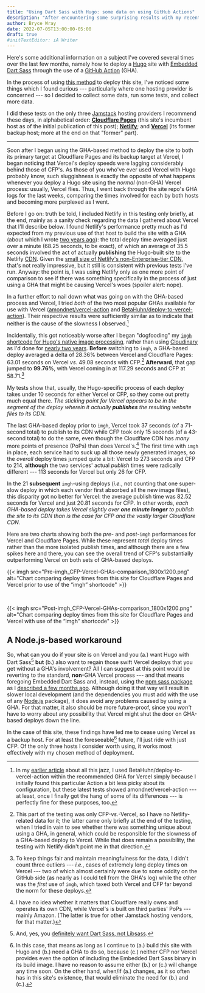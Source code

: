```yaml
---
title: "Using Dart Sass with Hugo: some data on using GitHub Actions"
description: "After encountering some surprising results with my recently described GHA-based method, I decided to do the math."
author: Bryce Wray
date: 2022-07-05T13:00:00-05:00
draft: true
#initTextEditor: iA Writer
---
```


Here's some additional information on a subject I've covered several times over the last few months, namely how to deploy a [Hugo](https://gohugo.io) site with [Embedded Dart Sass](https://sass-lang.com/blog/embedded-sass-is-live) through the use of a [GitHub Action](https://github.com/features/actions) (GHA).

In the process of using [this method](/posts/2022/05/using-dart-sass-hugo-github-actions-edition/) to deploy this site, I've noticed some things which I found curious --- particularly where one hosting provider is concerned --- so I decided to collect some data, run some tests, and collect more data.

I did these tests on the only three [Jamstack](https://jamstack.org) hosting providers I recommend these days, in alphabetical order: **[Cloudflare Pages](https://pages.cloudflare.com)** (this site's incumbent host as of the initial publication of this post); **[Netlify](https://netlify.com)**; and **[Vercel](https://vercel.com)** (its former backup host; more at the end on that "former" part).

----

Soon after I began using the GHA-based method to deploy the site to both its primary target at Cloudflare Pages and its backup target at Vercel, I began noticing that Vercel's deploy speeds were lagging considerably behind those of CFP's. As those of you who've ever used Vercel with Hugo probably know, such sluggishness is exactly the opposite of what happens whenever you deploy a Hugo site using the *normal* (non-GHA) Vercel process: usually, Vercel flies. Thus, I went back through the site repo's GHA logs for the last weeks, comparing the times involved for each by both hosts and becoming more perplexed as I went.

Before I go on: truth be told, I included Netlify in this testing only briefly, at the end, mainly as a sanity check regarding the data I gathered about Vercel that I'll describe below. I found Netlify's performance pretty much as I'd expected from my previous use of that host to build the site with a GHA (about which I wrote [two years ago](/posts/2020/06/o-say-can-you-ci-cd/)): the total deploy time averaged just over a minute (68.25 seconds, to be exact), of which an average of 35.5 seconds involved the act of actually **publishing** the Hugo-built site to the Netlify [CDN](https://en.wikipedia.org/wiki/Content_delivery_network). Given the [small size of Netlify's non-Enterprise-tier CDN](https://answers.netlify.com/t/is-there-a-list-of-where-netlifys-cdn-pops-are-located/855/2), that's not really impressive, but it still is consistent with previous tests I've run. Anyway: the point is, I was using Netlify only as one more point of comparison to see if there was something specifically in the process of just using a GHA that might be causing Vercel's woes (spoiler alert: nope).

In a further effort to nail down what was going on with the GHA-based process and Vercel, I tried *both* of the two most popular GHAs available for use with Vercel ([amondnet/vercel-action](https://github.com/amondnet/vercel-action) and [BetaHuhn/deploy-to-vercel-action](https://github.com/betahuhn/deploy-to-vercel-action)). Their respective results were sufficiently similar as to indicate that neither is the cause of the slowness I observed.[^BetaHuhn]

[^BetaHuhn]: In my [earlier article](/posts/2022/05/using-dart-sass-hugo-github-actions-edition/) about all this jazz, I used BetaHuhn/deploy-to-vercel-action within the recommended GHA for Vercel simply because I initially found this particular Action a bit less picky about its configuration, but these latest tests showed amondnet/vercel-action --- at least, once I finally got the hang of some of its differences --- is perfectly fine for these purposes, too.

Incidentally, this got noticeably worse after I began "dogfooding" my [`imgh` shortcode for Hugo's native image processing](/posts/2022/06/responsive-optimized-images-hugo/), rather than using [Cloudinary](https://cloudinary.com) as I'd done for [nearly two years](/posts/2020/07/transformed/). **Before** switching to `imgh`, a GHA-based deploy averaged a delta of 28.36% between Vercel and Cloudflare Pages: 63.01 seconds on Vercel *vs.* 49.08 seconds with CFP.[^noNetlify] **Afterward**, that gap jumped to **99.76%**, with Vercel coming in at 117.29 seconds and CFP at 58.71.[^outliers]

[^noNetlify]: This part of the testing was only CFP-*vs.*-Vercel, so I have no Netlify-related data for it; the latter came only briefly at the end of the testing, when I tried in vain to see whether there was something unique about using a GHA, in general, which could be responsible for the slowness of a GHA-based deploy to Vercel. While that does remain a possibility, the testing with Netlify didn't point me in that direction.

[^outliers]: To keep things fair and maintain meaningfulness for the data, I didn't count three outliers --- *i.e.*, cases of extremely long deploy times on Vercel --- two of which almost certainly were due to some oddity on the GitHub side (as nearly as I could tell from the GHA's log) while the other was the *first* use of `imgh`, which taxed both Vercel and CFP far beyond the norm for these deploys.

My tests show that, usually, the Hugo-specific process of each deploy takes under 10 seconds for either Vercel or CFP, so they come out pretty much equal there. *The sticking point for Vercel appears to be in the segment of the deploy wherein it actually **publishes** the resulting website files to its CDN.*

The last GHA-based deploy prior to `imgh`, Vercel took 37 seconds (of a 71-second total) to publish to its CDN while CFP took only 15 seconds (of a 43-second total) to do the same, even though the Cloudflare CDN has *many* more points of presence (PoPs) than does Vercel's.[^infra] The first time with `imgh` in place, each service had to suck up all those newly generated images, so the *overall* deploy times jumped quite a bit: Vercel to 273 seconds and CFP to 214, **although** the two services' actual *publish* times were radically different --- 113 seconds for Vercel but only 26 for CFP.

[^infra]: I have no idea whether it matters that Cloudflare really owns and operates its own CDN, while Vercel's is built on third parties' PoPs --- mainly Amazon. (The latter is true for other Jamstack hosting vendors, for that matter.)

In the 21 **subsequent** `imgh`-using deploys (*i.e.*, not counting that one super-slow deploy in which each vendor first absorbed all the new image files), this disparity got no better for Vercel: the average publish time was 82.52 seconds for Vercel and just 20.81 seconds for CFP. In other words, *each GHA-based deploy takes Vercel slightly over **one minute longer** to publish the site to its CDN than is the case for CFP and the vastly larger Cloudflare CDN.*

Here are two charts showing both the *pre*- and *post*-`imgh` performances for Vercel and Cloudflare Pages. While these represent *total* deploy times rather than the more isolated publish times, and although there are a few spikes here and there, you can see the overall trend of CFP's substantially outperforming Vercel on both sets of GHA-based deploys.

{{< imgh src="Pre-imgh_CFP-Vercel-GHAs-comparison_1800x1200.png"  alt="Chart comparing deploy times from this site for Cloudflare Pages and Vercel prior to use of the “imgh” shortcode" >}}

<br />

{{< imgh src="Post-imgh_CFP-Vercel-GHAs-comparison_1800x1200.png"  alt="Chart comparing deploy times from this site for Cloudflare Pages and Vercel with use of the “imgh” shortcode" >}}

## A Node.js-based workaround

So, what can you do if your site is on Vercel and you (a.) want Hugo with Dart Sass[^deprecation] **but** (b.) also want to regain those swift Vercel deploys that you get without a GHA's involvement? All I can suggest at this point would be reverting to the standard, **non**-GHA Vercel process --- and that means foregoing Embedded Dart Sass and, instead, using the [npm sass package](https://github.com/sass/sass) as I [described a few months ago](/posts/2022/03/using-dart-sass-hugo/). Although doing it that way will result in slower local development (and the dependencies you must add with the use of any [Node.js](https://nodejs.org) package), it does avoid any problems caused by using a GHA. For that matter, it also should be more future-proof, since you *won't* have to worry about any possibility that Vercel might shut the door on GHA-based deploys down the line.

[^deprecation]: And, yes, you [definitely want Dart Sass, not Libsass](https://sass-lang.com/blog/libsass-is-deprecated).

In the case of this site, these findings have led me to cease using Vercel as a backup host. For at least the foreseeable[^nonGHA] future, I'll just ride with just CFP. Of the only three hosts I consider worth using, it works most effectively with my chosen method of deployment.

[^nonGHA]: In this case, that means as long as I continue to (a.) build this site with Hugo and (b.) need a GHA to do so, because (c.) neither CFP nor Vercel provides even the option of including the Embedded Dart Sass binary in its build image. I have no reason to assume either (b.) or (c.) will change any time soon. On the other hand, when/if (a.) changes, as it so often has in this site's existence, that would eliminate the need for (b.) and (c.).